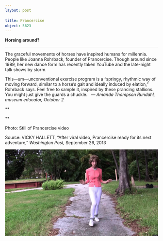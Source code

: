 ```yaml
---
layout: post

title: Prancercise
object: 5623
---
```

**Horsing around?**

****

The graceful movements of horses have inspired humans for millennia. People like Joanna Rohrback, founder of Prancercise. Though around since 1989, her new dance form has recently taken YouTube and the late-night talk shows by storm.

This—um—unconventional exercise program is a “springy, rhythmic way of moving forward, similar to a horse’s gait and ideally induced by elation,” Rohrback says. Feel free to sample it, inspired by these prancing stallions. You might just give the guards a chuckle.   *—* *Amanda Thompson Rundahl, museum educator, October 2*

**

**

Photo: Still of Prancercise video 

Source: VICKY HALLETT, “After viral video, Prancercise ready for its next adventure,” *Washington Post,* September 26, 2013 

![](../images/13-10-03_98.19_PranceEDIT-1.jpeg)
